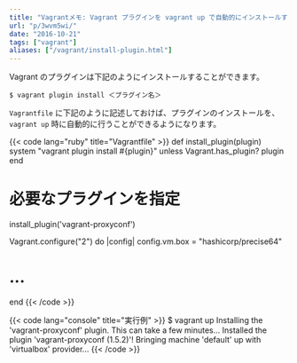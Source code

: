 ```yaml
---
title: "Vagrantメモ: Vagrant プラグインを vagrant up で自動的にインストールする"
url: "p/3wvm5wi/"
date: "2016-10-21"
tags: ["vagrant"]
aliases: ["/vagrant/install-plugin.html"]
---
```


Vagrant のプラグインは下記のようにインストールすることができます。

```console
$ vagrant plugin install ＜プラグイン名＞
```

`Vagrantfile` に下記のように記述しておけば、プラグインのインストールを、`vagrant up` 時に自動的に行うことができるようになります。

{{< code lang="ruby" title="Vagrantfile" >}}
def install_plugin(plugin)
  system "vagrant plugin install #{plugin}" unless Vagrant.has_plugin? plugin
end

# 必要なプラグインを指定
install_plugin('vagrant-proxyconf')

Vagrant.configure("2") do |config|
  config.vm.box = "hashicorp/precise64"
  # ...
end
{{< /code >}}

{{< code lang="console" title="実行例" >}}
$ vagrant up
Installing the 'vagrant-proxyconf' plugin. This can take a few minutes...
Installed the plugin 'vagrant-proxyconf (1.5.2)'!
Bringing machine 'default' up with 'virtualbox' provider...
{{< /code >}}

